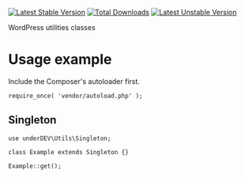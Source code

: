 [![Latest Stable Version](https://poser.pugx.org/underdev/utils/v/stable)](https://packagist.org/packages/underdev/utils) [![Total Downloads](https://poser.pugx.org/underdev/utils/downloads)](https://packagist.org/packages/underdev/utils) [![Latest Unstable Version](https://poser.pugx.org/underdev/utils/v/unstable)](https://packagist.org/packages/underdev/utils)

WordPress utilities classes

# Usage example

Include the Composer's autoloader first.

```
require_once( 'vendor/autoload.php' );
```

## Singleton

```
use underDEV\Utils\Singleton;

class Example extends Singleton {}

Example::get();

```
